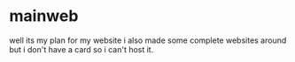 # mainweb
well its my plan for my website i also made some complete websites around but i don't have a card so i can't host it.
